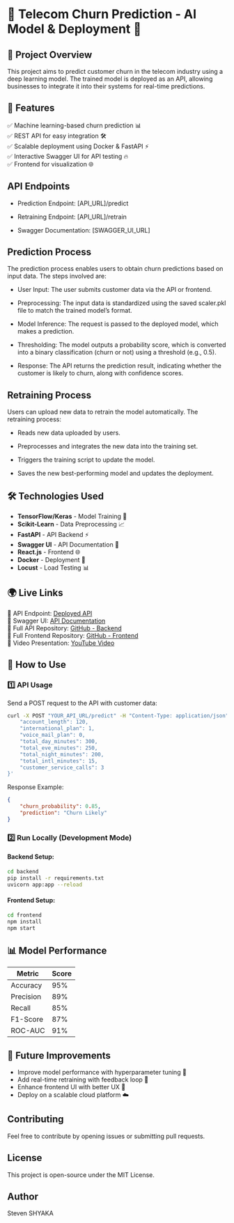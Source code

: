 # 📡 Telecom Churn Prediction - AI Model & Deployment 🚀

## 📌 Project Overview

This project aims to predict customer churn in the telecom industry using a deep learning model. The trained model is deployed as an API, allowing businesses to integrate it into their systems for real-time predictions.

## 🎯 Features

✅ Machine learning-based churn prediction 📊\
✅ REST API for easy integration 🛠️\
✅ Scalable deployment using Docker & FastAPI ⚡\
✅ Interactive Swagger UI for API testing 🔥\
✅ Frontend for visualization 🌐

## API Endpoints

- Prediction Endpoint: [API_URL]/predict

- Retraining Endpoint: [API_URL]/retrain

- Swagger Documentation: [SWAGGER_UI_URL]

## Prediction Process

The prediction process enables users to obtain churn predictions based on input data. The steps involved are:

- User Input: The user submits customer data via the API or frontend.

- Preprocessing: The input data is standardized using the saved scaler.pkl file to match the trained model’s format.

- Model Inference: The request is passed to the deployed model, which makes a prediction.

- Thresholding: The model outputs a probability score, which is converted into a binary classification (churn or not) using a threshold (e.g., 0.5).

- Response: The API returns the prediction result, indicating whether the customer is likely to churn, along with confidence scores.

## Retraining Process

Users can upload new data to retrain the model automatically. The retraining process:

- Reads new data uploaded by users.

- Preprocesses and integrates the new data into the training set.

- Triggers the training script to update the model.

- Saves the new best-performing model and updates the deployment.

## 🛠️ Technologies Used

- **TensorFlow/Keras** - Model Training 🧠
- **Scikit-Learn** - Data Preprocessing 📈
- **FastAPI** - API Backend ⚡
- **Swagger UI** - API Documentation 📝
- **React.js** - Frontend 🌐
- **Docker** - Deployment 🐳
- **Locust** - Load Testing 📊

## 🌍 Live Links

🔗 API Endpoint: [Deployed API](YOUR_API_URL_HERE)\
🔗 Swagger UI: [API Documentation](YOUR_SWAGGER_URL_HERE)\
🔗 Full API Repository: [GitHub - Backend](YOUR_BACKEND_GITHUB_URL_HERE)\
🔗 Full Frontend Repository: [GitHub - Frontend](YOUR_FRONTEND_GITHUB_URL_HERE)\
🔗 Video Presentation: [YouTube Video](YOUR_YOUTUBE_URL_HERE)

## 🚀 How to Use

### 1️⃣ API Usage

Send a POST request to the API with customer data:

```bash
curl -X POST "YOUR_API_URL/predict" -H "Content-Type: application/json" -d '{
    "account_length": 120,
    "international_plan": 1,
    "voice_mail_plan": 0,
    "total_day_minutes": 300,
    "total_eve_minutes": 250,
    "total_night_minutes": 200,
    "total_intl_minutes": 15,
    "customer_service_calls": 3
}'
```

Response Example:

```json
{
    "churn_probability": 0.85,
    "prediction": "Churn Likely"
}
```

### 2️⃣ Run Locally (Development Mode)

#### Backend Setup:

```bash
cd backend
pip install -r requirements.txt
uvicorn app:app --reload
```

#### Frontend Setup:

```bash
cd frontend
npm install
npm start
```

## 📊 Model Performance

| Metric    | Score |
| --------- | ----- |
| Accuracy  | 95%   |
| Precision | 89%   |
| Recall    | 85%   |
| F1-Score  | 87%   |
| ROC-AUC   | 91%   |

## 🤖 Future Improvements

- Improve model performance with hyperparameter tuning 🔧
- Add real-time retraining with feedback loop 🔄
- Enhance frontend UI with better UX 🎨
- Deploy on a scalable cloud platform ☁️

## Contributing
Feel free to contribute by opening issues or submitting pull requests.

## License
This project is open-source under the MIT License.

## Author
Steven SHYAKA

